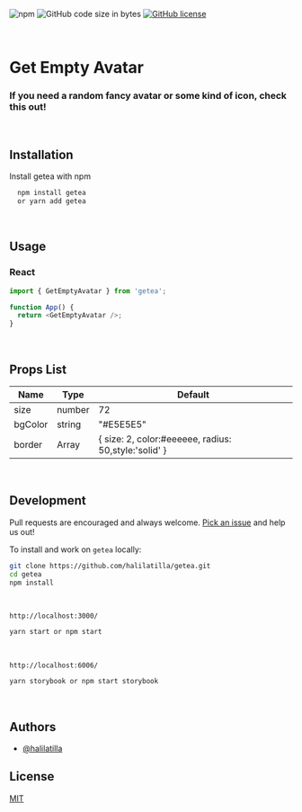 ![npm](https://img.shields.io/npm/v/getea?label=npm) ![GitHub code size in bytes](https://img.shields.io/github/languages/code-size/halilatilla/getea?label=code%20size)
[![GitHub license](https://img.shields.io/github/license/halilatilla/getea?label=license)](https://github.com/halilatilla/getea/blob/main/LICENSE)

<br>

# Get Empty Avatar

### **If you need a random fancy avatar or some kind of icon, check this out!**

<br>

## Installation

Install getea with npm

```bash
  npm install getea
  or yarn add getea
```

<br>

## Usage

### React

```js
import { GetEmptyAvatar } from 'getea';

function App() {
  return <GetEmptyAvatar />;
}
```

<br>

## Props List

| Name    | Type   | Default                                              |
| ------- | ------ | ---------------------------------------------------- |
| size    | number | 72                                                   |
| bgColor | string | "#E5E5E5"                                            |
| border  | Array  | { size: 2, color:#eeeeee, radius: 50,style:'solid' } |

<br>

## Development

Pull requests are encouraged and always welcome.
[Pick an issue](https://github.com/halilatilla/getea/issues)
and help us out!

To install and work on `getea` locally:

```bash
git clone https://github.com/halilatilla/getea.git
cd getea
npm install
```

<br>

`http://localhost:3000/`

```bash
yarn start or npm start
```

<br>

`http://localhost:6006/`

```bash
yarn storybook or npm start storybook
```

<br>

## Authors

- [@halilatilla](https://www.github.com/halilatilla)

## License

[MIT](https://choosealicense.com/licenses/mit/)

